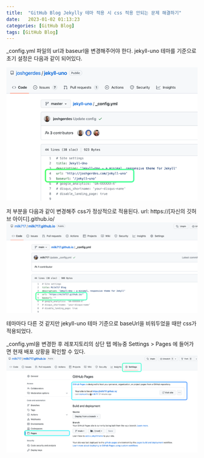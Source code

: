 ```yaml
---
title:  "GitHub Blog Jekylly 테마 적용 시 css 적용 안되는 문제 해결하기"
date:   2023-01-02 01:13:23
categories: [GitHub Blog]
tags: [GitHub Blog]
---
```

_config.yml 파일의 url과 baseurl을 변경해주어야 한다.
jekyll-uno 테마를 기준으로 초기 설정은 다음과 같이 되어있다.

![img.png](/_posts/img/2023-01-02-Jekylly-theme-css-problem/img.png)

저 부분을 다음과 같이 변경해주 css가 정상적으로 적용된다.
url: https://[자신의 깃허브 아이디].github.io/
![img_1.png](/_posts/img/2023-01-02-Jekylly-theme-css-problem/img_1.png)

테마마다 다른 것 같지만 jekyll-uno 테마 기준으로 baseUrl을 비워두었을 때만 css가 적용되었다.

_config.yml을 변경한 후 레포지토리의 상단 탭 메뉴중
Settings > Pages 에 들어가면 현재 배포 상황을 확인할 수 있다.
![img_2.png](/_posts/img/2023-01-02-Jekylly-theme-css-problem/img_2.png)
